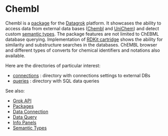 # Chembl

Chembl is a [package](https://datagrok.ai/help/develop/develop#packages) for the [Datagrok](https://datagrok.ai) platform.
It showcases the ability to access data from external data bases ([Chembl](https://www.ebi.ac.uk/chembl/) and
[UniChem](https://www.ebi.ac.uk/unichem/)) and detect custom
[semantic types](https://datagrok.ai/help/discover/semantic-types).
The package features are not limited to ChEBML database querying. Implementation of [RDKit cartridge](https://rdkit.org/docs/Cartridge.html) shows the ability for similarity and substructure searches in the databases. ChEMBL browser and different types of converts for chemical identifiers and notations also available.

Here are the directories of particular interest:

* [connections](https://github.com/datagrok-ai/public/tree/master/packages/Chembl/connections)
  : directory with connections settings to external DBs
* [queries](https://github.com/datagrok-ai/public/tree/master/packages/Chembl/queries)
  : directory with SQL data queries

See also:

* [Grok API](https://datagrok.ai/help/develop/js-api)
* [Packages](https://datagrok.ai/help/develop/develop#packages)
* [Data Connection](https://datagrok.ai/help/access/access#data-connection)
* [Data Query](https://datagrok.ai/help/access/access#data-query)
* [Info Panels](https://datagrok.ai/help/discover/info-panels)
* [Semantic Types](https://datagrok.ai/help/discover/semantic-types)
